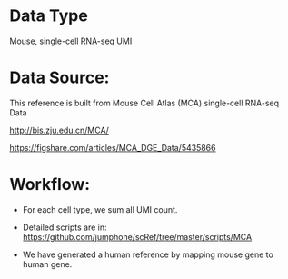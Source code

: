 # Data Type

Mouse, single-cell RNA-seq UMI

# Data Source:

This reference is built from Mouse Cell Atlas (MCA) single-cell RNA-seq Data

http://bis.zju.edu.cn/MCA/

https://figshare.com/articles/MCA_DGE_Data/5435866

# Workflow:

* For each cell type, we sum all UMI count.

* Detailed scripts are in: https://github.com/jumphone/scRef/tree/master/scripts/MCA

* We have generated a human reference by mapping mouse gene to human gene.



